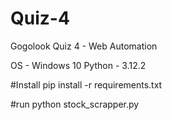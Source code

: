 # Quiz-4
Gogolook Quiz 4 - Web Automation

OS - Windows 10
Python - 3.12.2

#Install
pip install -r requirements.txt

#run
python stock_scrapper.py
